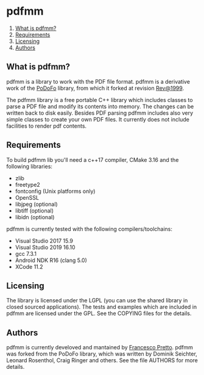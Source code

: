 # pdfmm

1.  [What is pdfmm?](#what_is_pdfmm)
2.  [Requirements](#requirements)
3.  [Licensing](#licensing)
4.  [Authors](#authors)

## What is pdfmm?

pdfmm is a library to work with the PDF file format.
pdfmm is a derivative work of the [PoDoFo](http://podofo.sourceforge.net/)
library, from which it forked at revision [Rev@1999](https://sourceforge.net/p/podofo/code/1999/).

The pdfmm library is a free portable C++ library which
includes classes to parse a PDF file and modify its contents
into memory. The changes can be written back to disk easily.
Besides PDF parsing pdfmm includes also very simple classes
to create your own PDF files. It currently does not include
facilities to render pdf contents.

## Requirements

To build pdfmm lib you'll need a c++17 compiler,
CMake 3.16 and the following libraries:

* zlib
* freetype2
* fontconfig (Unix platforms only)
* OpenSSL
* libjpeg (optional)
* libtiff (optional)
* libidn (optional)

pdfmm is currently tested with the following compilers/toolchains:

* Visual Studio 2017 15.9
* Visual Studio 2019 16.10
* gcc 7.3.1
* Android NDK R16 (clang 5.0)
* XCode 11.2

## Licensing

The library is licensed under the LGPL (you can
use the shared library in closed sourced applications).
The tests and examples which are included in pdfmm are
licensed under the GPL. See the COPYING files for
the details.

## Authors

pdfmm is currently develoved and mantained by
[Francesco Pretto](ceztko@gmail.com).
pdfmm was forked from the PoDoFo library, which was
written by Dominik Seichter, Leonard Rosenthol,
Craig Ringer and others. See the file
AUTHORS for more details.